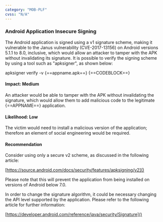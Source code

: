 ```yaml
---
category: "MOB-PLF"
cvss: "N/A"
---
```

### Android Application Insecure Signing
The Android application is signed using a v1 signature scheme, making it vulnerable to the Janus vulnerability (CVE-2017-13156) on Android versions 5.1.1 to 8.0, inclusive, which would allow an attacker to tamper with the APK without invalidating its signature. It is possible to verify the signing scheme by using a tool such as "apksigner", as shown below:

apksigner verify -v {==appname.apk==}
{==CODEBLOCK==}
#### Impact: Medium
An attacker would be able to tamper with the APK without invalidating the signature, which would allow them to add malicious code to the legitimate {==APPNAME==} application.
#### Likelihood: Low
The victim would need to install a malicious version of the application; therefore an element of social engineering would be required.
#### Recommendation
Consider using only a secure v2 scheme, as discussed in the following article:

[https://source.android.com/docs/security/features/apksigning/v2]()

Please note that this will prevent the application from being installed on versions of Android below 7.0.

In order to change the signature algorithm, it could be necessary changing the API level supported by the application. Please refer to the following article for further information:

[https://developer.android.com/reference/java/security/Signature]()
